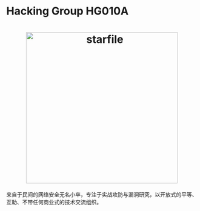 # Hacking Group HG010A
<h1 align="center">
  <img src="https://github.com/HG010A/.github/blob/logo.png" alt="starfile" width="400px">
  <br>
</h1>
来自于民间的网络安全无名小卒，专注于实战攻防与漏洞研究，以开放式的平等、互助、不带任何商业式的技术交流组织。
